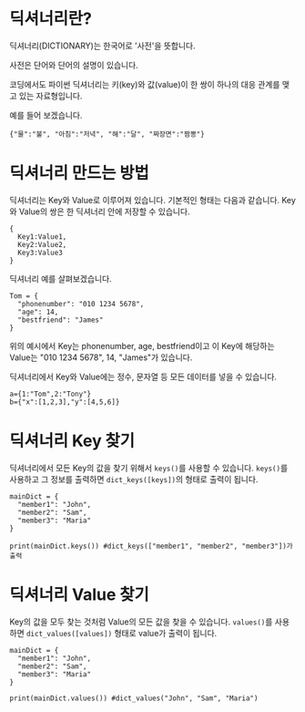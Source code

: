 # 딕셔너리란?
딕셔너리(DICTIONARY)는 한국어로 '사전'을 뜻합니다.

사전은 단어와 단어의 설명이 있습니다.

코딩에서도 파이썬 딕셔너리는 키(key)와 값(value)이 한 쌍이 하나의 대응 관계를 맺고 있는 자료형입니다.

예를 들어 보겠습니다.

```
{"물":"불", "아침":"저녁", "해":"달", "짜장면":"짬뽕"}
```

# 딕셔너리 만드는 방법
딕셔너리는 Key와 Value로 이루어져 있습니다. 기본적인 형태는 다음과 같습니다. Key와 Value의 쌍은 한 딕셔너리 안에 저장할 수 있습니다.

```
{
  Key1:Value1,
  Key2:Value2,
  Key3:Value3
}
```

딕셔너리 예를 살펴보겠습니다.

```
Tom = {
  "phonenumber": "010 1234 5678",
  "age": 14,
  "bestfriend": "James"
}
```

위의 예시에서 Key는 phonenumber, age, bestfriend이고 이 Key에 해당하는 Value는 "010 1234 5678", 14, "James"가 있습니다.

딕셔너리에서 Key와 Value에는 정수, 문자열 등 모든 데이터를 넣을 수 있습니다.

```
a={1:"Tom",2:"Tony"}
b={"x":[1,2,3],"y":[4,5,6]}
```

# 딕셔너리 Key 찾기
딕셔너리에서 모든 Key의 값을 찾기 위해서 `keys()`를 사용할 수 있습니다. `keys()`를 사용하고 그 정보를 출력하면 `dict_keys([keys])`의 형태로 출력이 됩니다.

```
mainDict = {
  "member1": "John",
  "member2": "Sam",
  "member3": "Maria"
}

print(mainDict.keys()) #dict_keys(["member1", "member2", "member3"])가 출력
```

# 딕셔너리 Value 찾기
Key의 값을 모두 찾는 것처럼 Value의 모든 값을 찾을 수 있습니다. `values()`를 사용하면 `dict_values([values])` 형태로 value가 출력이 됩니다.

```
mainDict = {
  "member1": "John",
  "member2": "Sam",
  "member3": "Maria"
}

print(mainDict.values()) #dict_values("John", "Sam", "Maria")
```
